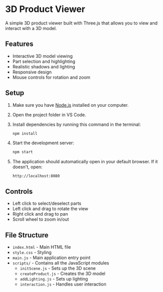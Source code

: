 # 3D Product Viewer

A simple 3D product viewer built with Three.js that allows you to view and interact with a 3D model.

## Features
- Interactive 3D model viewing
- Part selection and highlighting
- Realistic shadows and lighting
- Responsive design
- Mouse controls for rotation and zoom

## Setup

1. Make sure you have [Node.js](https://nodejs.org/) installed on your computer.

2. Open the project folder in VS Code.

3. Install dependencies by running this command in the terminal:
   ```bash
   npm install
   ```

4. Start the development server:
   ```bash
   npm start
   ```

5. The application should automatically open in your default browser. If it doesn't, open:
   ```
   http://localhost:8080
   ```

## Controls
- Left click to select/deselect parts
- Left click and drag to rotate the view
- Right click and drag to pan
- Scroll wheel to zoom in/out

## File Structure
- `index.html` - Main HTML file
- `style.css` - Styling
- `main.js` - Main application entry point
- `scripts/` - Contains all the JavaScript modules
  - `initScene.js` - Sets up the 3D scene
  - `createProduct.js` - Creates the 3D model
  - `addLighting.js` - Sets up lighting
  - `interaction.js` - Handles user interaction 